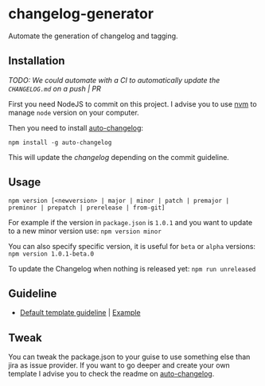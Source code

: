 # changelog-generator
Automate the generation of changelog and tagging.

Installation
------

*TODO: We could automate with a CI to automatically update the `CHANGELOG.md` on a push | PR*

First you need NodeJS to commit on this project. I advise you to use [nvm](https://github.com/creationix/nvm) to manage `node` version on your computer.

Then you need to install [auto-changelog](https://github.com/CookPete/auto-changelog):

`npm install -g auto-changelog`

This will update the *changelog* depending on the commit guideline.

Usage
------

`npm version [<newversion> | major | minor | patch | premajor | preminor | prepatch | prerelease | from-git]`

For example if the version in `package.json` is `1.0.1` and you want to update to a new minor version use:
`npm version minor`

You can also specify specific version, it is useful for `beta` or `alpha` versions:
`npm version 1.0.1-beta.0`

To update the Changelog when nothing is released yet:
`npm run unreleased`

Guideline
------

- [Default template guideline](docs/default_template.md) | [Example](docs/default_example.md)

Tweak
------

You can tweak the package.json to your guise to use something else than jira as issue provider. If you want to go deeper and create your own template I advise you to check the readme on [auto-changelog](https://github.com/CookPete/auto-changelog).
